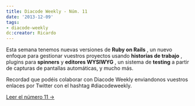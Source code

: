 ```yaml
---
title: Diacode Weekly - Núm. 11
date: '2013-12-09'
tags:
- diacode-weekly
dc:creator: Ricardo
---
```


Esta semana tenemos nuevas versiones de 
**Ruby on Rails**
, un nuevo enfoque para gestionar vuestros proyectos usando 
**historias de trabajo**
, plugins para 
**spinners**
 y 
**editores WYSIWYG**
, un sistema de 
**testing**
 a partir de capturas de pantallas automáticas, y mucho más.


Recordad que podéis colaborar con Diacode Weekly enviandonos vuestros enlaces por Twitter con el hashtag #diacodeweekly.

[Leer el número 11 →](http://blog.diacode.com/diacode-weekly-11)
